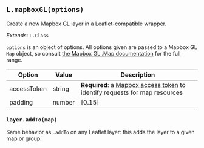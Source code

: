 ## `L.mapboxGL(options)`

Create a new Mapbox GL layer in a Leaflet-compatible wrapper.

<span class='leaflet icon'>_Extends_: `L.Class`</span>

`options` is an object of options. All options given are passed to a Mapbox GL `Map` object,
so consult [the Mapbox GL .Map documentation](https://www.mapbox.com/mapbox-gl-js/api/#new-mapboxgl-map-options-)
for the full range.

| Option | Value | Description |
| ---- | ---- | ---- |
| accessToken | string | **Required**: a [Mapbox access token](https://www.mapbox.com/help/define-access-token/) to identify requests for map resources |
| padding | number | [0.15] | Relative padding of the mapbox-gl layer to avoid the background flickering around the edges of the map |

### `layer.addTo(map)`

Same behavior as `.addTo` on any Leaflet layer: this adds the layer to a given
map or group.
